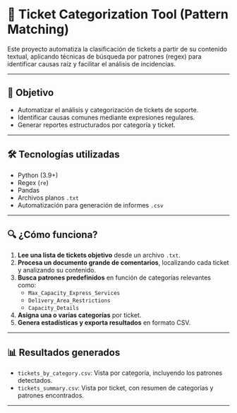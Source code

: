 # 🧾 Ticket Categorization Tool (Pattern Matching)

Este proyecto automatiza la clasificación de tickets a partir de su contenido textual, aplicando técnicas de búsqueda por patrones (regex) para identificar causas raíz y facilitar el análisis de incidencias.

---

## 🚀 Objetivo

- Automatizar el análisis y categorización de tickets de soporte.
- Identificar causas comunes mediante expresiones regulares.
- Generar reportes estructurados por categoría y ticket.

---

## 🛠 Tecnologías utilizadas

- Python (3.9+)
- Regex (`re`)
- Pandas
- Archivos planos `.txt`
- Automatización para generación de informes `.csv`

---

## 🔍 ¿Cómo funciona?

1. **Lee una lista de tickets objetivo** desde un archivo `.txt`.
2. **Procesa un documento grande de comentarios**, localizando cada ticket y analizando su contenido.
3. **Busca patrones predefinidos** en función de categorías relevantes como:
   - `Max_Capacity_Express_Services`
   - `Delivery_Area_Restrictions`
   - `Capacity_Details`
4. **Asigna una o varias categorías** por ticket.
5. **Genera estadísticas y exporta resultados** en formato CSV.

---

## 📊 Resultados generados

- `tickets_by_category.csv`: Vista por categoría, incluyendo los patrones detectados.
- `tickets_summary.csv`: Vista por ticket, con resumen de categorías y patrones encontrados.

---
